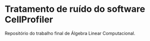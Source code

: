 # Tratamento de ruído do software CellProfiler
Repositório do trabalho final de Álgebra Linear Computacional.
